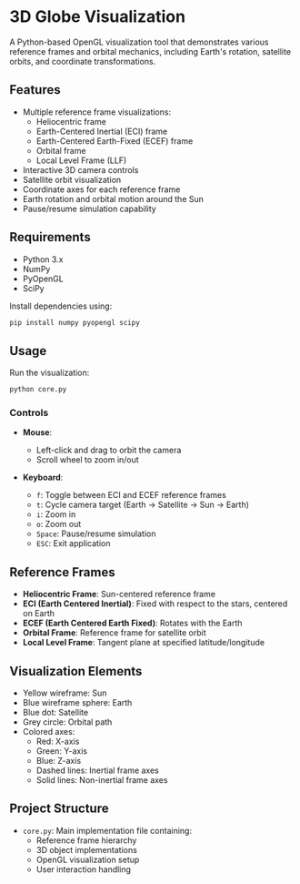 # 3D Globe Visualization

A Python-based OpenGL visualization tool that demonstrates various reference frames and orbital mechanics, including Earth's rotation, satellite orbits, and coordinate transformations.

## Features

- Multiple reference frame visualizations:
  - Heliocentric frame
  - Earth-Centered Inertial (ECI) frame
  - Earth-Centered Earth-Fixed (ECEF) frame
  - Orbital frame
  - Local Level Frame (LLF)
- Interactive 3D camera controls
- Satellite orbit visualization
- Coordinate axes for each reference frame
- Earth rotation and orbital motion around the Sun
- Pause/resume simulation capability

## Requirements

- Python 3.x
- NumPy
- PyOpenGL
- SciPy

Install dependencies using:

```bash
pip install numpy pyopengl scipy
```

## Usage

Run the visualization:

```bash
python core.py
```


### Controls

- **Mouse**: 
  - Left-click and drag to orbit the camera
  - Scroll wheel to zoom in/out
  
- **Keyboard**:
  - `f`: Toggle between ECI and ECEF reference frames
  - `t`: Cycle camera target (Earth → Satellite → Sun → Earth)
  - `i`: Zoom in
  - `o`: Zoom out
  - `Space`: Pause/resume simulation
  - `ESC`: Exit application

## Reference Frames

- **Heliocentric Frame**: Sun-centered reference frame
- **ECI (Earth Centered Inertial)**: Fixed with respect to the stars, centered on Earth
- **ECEF (Earth Centered Earth Fixed)**: Rotates with the Earth
- **Orbital Frame**: Reference frame for satellite orbit
- **Local Level Frame**: Tangent plane at specified latitude/longitude

## Visualization Elements

- Yellow wireframe: Sun
- Blue wireframe sphere: Earth
- Blue dot: Satellite
- Grey circle: Orbital path
- Colored axes:
  - Red: X-axis
  - Green: Y-axis
  - Blue: Z-axis
  - Dashed lines: Inertial frame axes
  - Solid lines: Non-inertial frame axes

## Project Structure

- `core.py`: Main implementation file containing:
  - Reference frame hierarchy
  - 3D object implementations
  - OpenGL visualization setup
  - User interaction handling